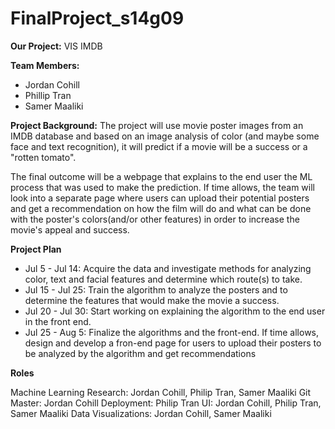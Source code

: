 # FinalProject_s14g09

**Our Project:** 
VIS IMDB

**Team Members:**
- Jordan Cohill
- Phillip Tran
- Samer Maaliki

**Project Background:**
The project will use movie poster images from an IMDB database and based on an image analysis of color (and maybe some face and text recognition), it will predict if a movie will be a success or a "rotten tomato".  

The final outcome will be a webpage that explains to the end user the ML process that was used to make the prediction.  If time allows, the team will look into a separate page where users can upload their potential posters and get a recommendation on how the film will do and what can be done with the poster's colors(and/or other features) in order to increase the movie's appeal and success.

**Project Plan**

- Jul 5 - Jul 14: Acquire the data and investigate methods for analyzing color, text and facial features and determine which route(s) to take. 
- Jul 15 - Jul 25: Train the algorithm to analyze the posters and to determine the features that would make the movie a success. 
- Jul 20 - Jul 30: Start working on explaining the algorithm to the end user in the front end.
- Jul 25 - Aug 5: Finalize the algorithms and the front-end. If time allows, design and develop a fron-end page for users to upload their posters to be analyzed by the algorithm and get recommendations

 
**Roles**

Machine Learning Research: Jordan Cohill, Philip Tran, Samer Maaliki
Git Master: Jordan Cohill
Deployment: Philip Tran
UI: Jordan Cohill, Philip Tran, Samer Maaliki
Data Visualizations: Jordan Cohill, Samer Maaliki